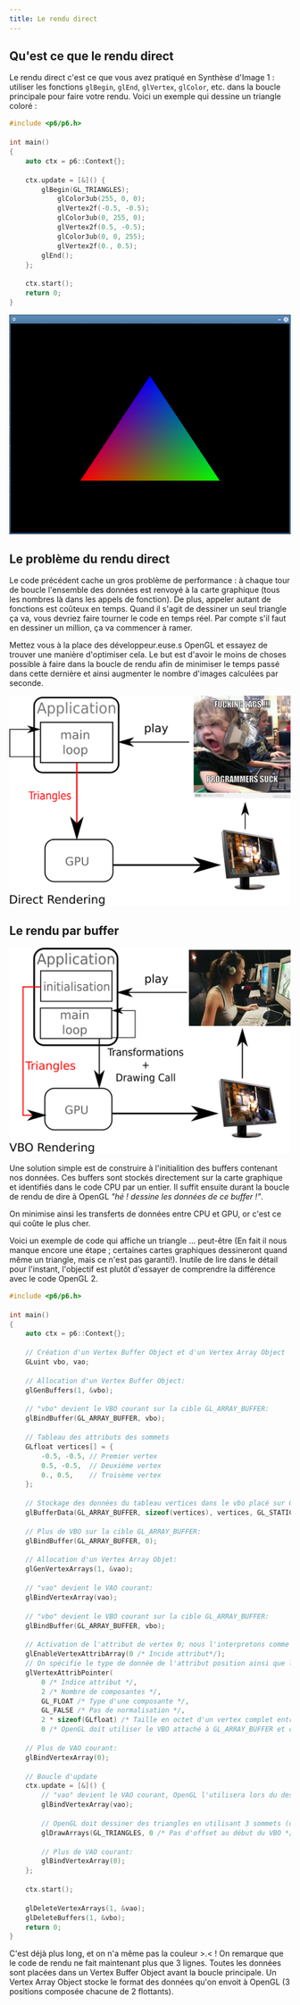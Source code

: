 ```yaml
---
title: Le rendu direct
---
```


## Qu'est ce que le rendu direct

Le rendu direct c'est ce que vous avez pratiqué en Synthèse d'Image 1 : utiliser les fonctions `glBegin`, `glEnd`, `glVertex`, `glColor`, etc. dans la boucle principale pour faire votre rendu. Voici un exemple qui dessine un triangle coloré :

<div style={{display: 'flex'}}>

```cpp title="OpenGL 2 et rendu direct"
#include <p6/p6.h>

int main()
{
    auto ctx = p6::Context{};

    ctx.update = [&]() {
        glBegin(GL_TRIANGLES);
            glColor3ub(255, 0, 0);
            glVertex2f(-0.5, -0.5);
            glColor3ub(0, 255, 0);
            glVertex2f(0.5, -0.5);
            glColor3ub(0, 0, 255);
            glVertex2f(0., 0.5);
        glEnd();
    };

    ctx.start();
    return 0;
}
```

![Triangle Coloré](img/triangle.png)

</div>

## Le problème du rendu direct

<div style={{display: 'flex'}}>

<span>

Le code précédent cache un gros problème de performance : à chaque tour de boucle l'ensemble des données est renvoyé à la carte graphique (tous les nombres là dans les appels de fonction). De plus, appeler autant de fonctions est coûteux en temps. Quand il s'agit de dessiner un seul triangle ça va, vous devriez faire tourner le code en temps réel. Par compte s'il faut en dessiner un million, ça va commencer à ramer.

Mettez vous à la place des développeur.euse.s OpenGL et essayez de trouver une manière d'optimiser cela. Le but est d'avoir le moins de choses possible à faire dans la boucle de rendu afin de minimiser le temps passé dans cette dernière et ainsi augmenter le nombre d'images calculées par seconde.

</span>

![Probleme](img/probleme.png)

</div>


## Le rendu par buffer

<div style={{display: 'flex'}}>

![Solution](img/solution.png)

<span>

Une solution simple est de construire à l'initialition des buffers contenant nos données. Ces buffers sont stockés directement sur la carte graphique et identifiés dans le code CPU par un entier. Il suffit ensuite durant la boucle de rendu de dire à OpenGL *"hé ! dessine les données de ce buffer !"*.

On minimise ainsi les transferts de données entre CPU et GPU, or c'est ce qui coûte le plus cher.

</span>

</div>

Voici un exemple de code qui affiche un triangle ... peut-être (En fait il nous manque encore une étape ; certaines cartes graphiques dessineront quand même un triangle, mais ce n'est pas garanti!). Inutile de lire dans le détail pour l'instant, l'objectif est plutôt d'essayer de comprendre la différence avec le code OpenGL 2.

```cpp
#include <p6/p6.h>

int main()
{
    auto ctx = p6::Context{};

    // Création d'un Vertex Buffer Object et d'un Vertex Array Object
    GLuint vbo, vao;

    // Allocation d'un Vertex Buffer Object:
    glGenBuffers(1, &vbo);

    // "vbo" devient le VBO courant sur la cible GL_ARRAY_BUFFER:
    glBindBuffer(GL_ARRAY_BUFFER, vbo);

    // Tableau des attributs des sommets
    GLfloat vertices[] = {
        -0.5, -0.5, // Premier vertex
        0.5, -0.5,  // Deuxième vertex
        0., 0.5,    // Troisème vertex
    };

    // Stockage des données du tableau vertices dans le vbo placé sur GL_ARRAY_BUFFER (c'est à dire "vbo" ici) :
    glBufferData(GL_ARRAY_BUFFER, sizeof(vertices), vertices, GL_STATIC_DRAW);

    // Plus de VBO sur la cible GL_ARRAY_BUFFER:
    glBindBuffer(GL_ARRAY_BUFFER, 0);

    // Allocation d'un Vertex Array Objet:
    glGenVertexArrays(1, &vao);

    // "vao" devient le VAO courant:
    glBindVertexArray(vao);

    // "vbo" devient le VBO courant sur la cible GL_ARRAY_BUFFER:
    glBindBuffer(GL_ARRAY_BUFFER, vbo);

    // Activation de l'attribut de vertex 0; nous l'interpretons comme la position
    glEnableVertexAttribArray(0 /* Incide attribut*/);
    // On spécifie le type de donnée de l'attribut position ainsi que la manière dont il est stocké dans le VBO
    glVertexAttribPointer(
        0 /* Indice attribut */,
        2 /* Nombre de composantes */,
        GL_FLOAT /* Type d'une composante */,
        GL_FALSE /* Pas de normalisation */,
        2 * sizeof(GLfloat) /* Taille en octet d'un vertex complet entre chaque attribut position */,
        0 /* OpenGL doit utiliser le VBO attaché à GL_ARRAY_BUFFER et commencer à l'offset 0 */);

    // Plus de VAO courant:
    glBindVertexArray(0);

    // Boucle d'update
    ctx.update = [&]() {
        // "vao" devient le VAO courant, OpenGL l'utilisera lors du dessin pour avoir des informations sur les sommets
        glBindVertexArray(vao);

        // OpenGL doit dessiner des triangles en utilisant 3 sommets (donc un seul triangle)
        glDrawArrays(GL_TRIANGLES, 0 /* Pas d'offset au début du VBO */, 3);

        // Plus de VAO courant:
        glBindVertexArray(0);
    };

    ctx.start();

    glDeleteVertexArrays(1, &vao);
    glDeleteBuffers(1, &vbo);
    return 0;
}
```

C'est déjà plus long, et on n'a même pas la couleur >.< ! On remarque que le code de rendu ne fait maintenant plus que 3 lignes. Toutes les données sont placées dans un Vertex Buffer Object avant la boucle principale. Un Vertex Array Object stocke le format des données qu'on envoit à OpenGL (3 positions composée chacune de 2 flottants). 